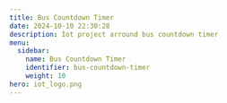```yaml
---
title: Bus Countdown Timer
date: 2024-10-10 22:30:28
description: Iot project arround bus countdown timer
menu:
  sidebar:
    name: Bus Countdown Timer
    identifier: bus-countdown-timer
    weight: 10
hero: iot_logo.png
---
```

